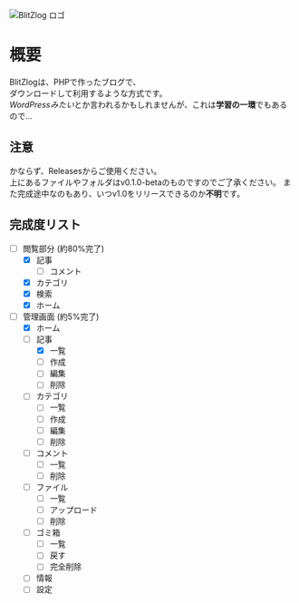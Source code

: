 ![BlitZlog ロゴ](https://github.com/user-attachments/assets/c06cf940-fe6c-48a3-9259-9684dfc7d2a1)

# 概要
BlitZlogは、PHPで作ったブログで、<br>
ダウンロードして利用するような方式です。<br>
*WordPressみたい*とか言われるかもしれませんが、これは**学習の一環**でもあるので...

## 注意
かならず、Releasesからご使用ください。<br>
上にあるファイルやフォルダはv0.1.0-betaのものですのでご了承ください。
また完成途中なのもあり、いつv1.0をリリースできるのか**不明**です。

## 完成度リスト
- [ ] 閲覧部分 (約80%完了)
  - [x] 記事
    - [ ] コメント
  - [x] カテゴリ
  - [x] 検索
  - [x] ホーム
- [ ] 管理画面 (約5%完了)
  - [x] ホーム
  - [ ] 記事
    - [x] 一覧
    - [ ] 作成
    - [ ] 編集
    - [ ] 削除
  - [ ] カテゴリ
    - [ ] 一覧
    - [ ] 作成
    - [ ] 編集
    - [ ] 削除
  - [ ] コメント
    - [ ] 一覧
    - [ ] 削除
  - [ ] ファイル
    - [ ] 一覧
    - [ ] アップロード
    - [ ] 削除
  - [ ] ゴミ箱
    - [ ] 一覧
    - [ ] 戻す
    - [ ] 完全削除
  - [ ] 情報
  - [ ] 設定
